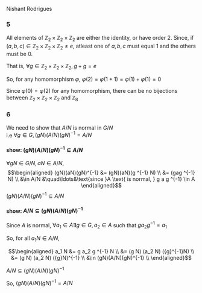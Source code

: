 Nishant Rodrigues

### 5

All elements of $\mathbb Z_2\times \mathbb Z_2 \times \mathbb Z_2$ are either
the identity, or have order 2. Since, if $(a, b, c) \in  \mathbb Z_2\times \mathbb Z_2 \times \mathbb Z_2 \ne e,$ atleast one of $a, b, c$ must equal $1$ and the others must be $0$.

That is, $\forall g \in \mathbb Z_2\times \mathbb Z_2 \times \mathbb Z_2, g + g = e$

So, for any homomorphism $\varphi$, $\varphi(2) = \varphi(1+1) =  \varphi(1) + \varphi(1) = 0$

Since $\varphi(0) = \varphi(2)$ for any homomorphism, there can be no bijections
between $\mathbb Z_2\times \mathbb Z_2 \times \mathbb Z_2$ and $\mathbb Z_8$

### 6

We need to show that $A/N$ is normal in $G/N$  
i.e $\forall g \in G, (gN)(A/N)(gN)^{-1} = A/N$ 

#### show: $(gN)(A/N)(gN)^{-1} \subseteq A/N$ 
$\forall gN \in G/N, aN \in A/N$, 
$$\begin{aligned}
(gN)(aN)(gN)^{-1} &= (gN)(aN)(g ^{-1} N) \\
                  &= (gag ^{-1} N) \\
                  &\in A/N &\quad\ldots&\text{since }A \text{ is normal, } g a g ^{-1} \in A
\end{aligned}$$
$(gN)(A/N)(gN)^{-1} \subseteq A/N$ 

#### show: $A/N\subseteq (gN)(A/N)(gN)^{-1}$ 
Since $A$ is normal, $\forall a_1 \in A \exists g \in G, a_2 \in A$ such that $g a_2 g ^{-1} = a_1$  

So, for all $a_1N \in A/N$,

$$\begin{aligned}
a_1 N &= g a_2 g ^{-1} N \\
&= (g N) (a_2 N) ({g}^{-1}N) \\
&= (g N) (a_2 N) ({g}N)^{-1} \\
&\in  (gN)(A/N)(gN)^{-1} \\
\end{aligned}$$
 
$A/N\subseteq (gN)(A/N)(gN)^{-1}$ 


So, $(gN)(A/N)(gN)^{-1} = A/N$ 
